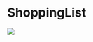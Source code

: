 # ShoppingList
<p align="left">
<img src="https://user-images.githubusercontent.com/108148690/208460275-b072c5f3-edad-4c9e-90c8-061764faf1aa.jpeg"/>
</p>
